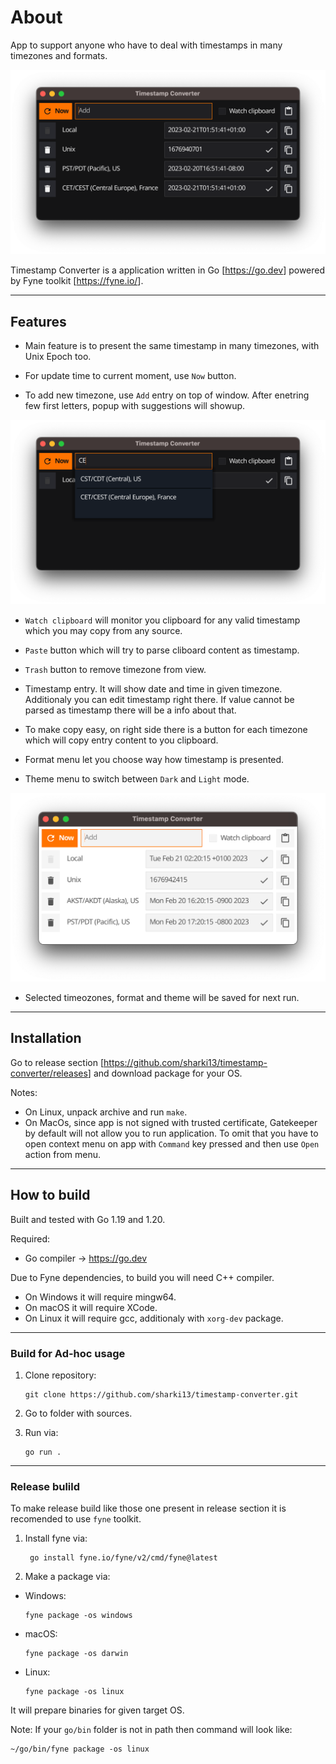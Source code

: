 # About
App to support anyone who have to deal with timestamps in many timezones and formats.

<p align="center" markdown="1" style="max-width: 100%">
  <img src="assets/main_window.png" alt="Main window" style="max-width: 100%" />
</p>

Timestamp Converter is a application written in Go [<https://go.dev>] powered by Fyne toolkit [<https://fyne.io/>].

---

## Features

* Main feature is to present the same timestamp in many timezones, with Unix Epoch too.

* For update time to current moment, use `Now` button.

* To add new timezone, use `Add` entry on top of window. After enetring few first letters, popup with suggestions will showup.

<p align="center" markdown="1" style="max-width: 100%">
  <img src="assets/timezone_add.png" alt="Main window" style="max-width: 100%" />
</p>

* `Watch clipboard` will monitor you clipboard for any valid timestamp which you may copy from any source.

* `Paste` button which will try to parse cliboard content as timestamp.

* `Trash` button to remove timezone from view.

* Timestamp entry. It will show date and time in given timezone. Additionaly you can edit timestamp right there. If value cannot be parsed as timestamp there will be a info about that.



* To make copy easy, on right side there is a button for each timezone which will copy entry content to you clipboard.

* Format menu let you choose way how timestamp is presented.

* Theme menu to switch between `Dark` and `Light` mode.

<p align="center" markdown="1" style="max-width: 100%">
  <img src="assets/light_theme.png" alt="Main window" style="max-width: 100%" />
</p>

* Selected timeozones, format and theme will be saved for next run.

---
## Installation

Go to release section [<https://github.com/sharki13/timestamp-converter/releases>] and download package for your OS.

Notes:

* On Linux, unpack archive and run `make`.
* On MacOs, since app is not signed with trusted certificate, Gatekeeper by default will not allow you to run application. To omit that you have to open context menu on app with `Command` key pressed and then use `Open` action from menu.

---

## How to build

Built and tested with Go 1.19 and 1.20.

Required:
* Go compiler -> <https://go.dev>

Due to Fyne dependencies, to build you will need C++ compiler.
* On Windows it will require mingw64.
* On macOS it will require XCode.
* On Linux it will require gcc, additionaly with `xorg-dev` package.

---

### Build for Ad-hoc usage

1. Clone repository:

       git clone https://github.com/sharki13/timestamp-converter.git

2. Go to folder with sources.
3. Run via:

       go run .



---
### Release bulild

To make release build like those one present in release section it is recomended to use `fyne` toolkit.

1. Install fyne via:

        go install fyne.io/fyne/v2/cmd/fyne@latest

2. Make a package via:
* Windows:

      fyne package -os windows

* macOS:

      fyne package -os darwin

* Linux:

      fyne package -os linux

It will prepare binaries for given target OS.

Note: If your `go/bin` folder is not in path then command will look like:

    ~/go/bin/fyne package -os linux
